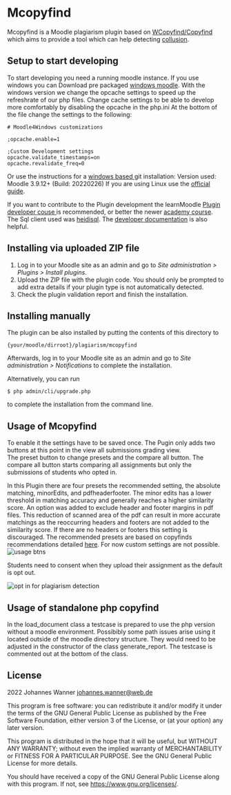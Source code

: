 # Mcopyfind
Mcopyfind is a Moodle plagiarism plugin based on <a href="https://plagiarism.bloomfieldmedia.com/software/">WCopyfind/Copyfind </a> which aims to provide a tool which can help detecting <a href="https://www.sydney.edu.au/students/academic-dishonesty.html#collusion">collusion</a>.

## Setup to start developing
To start developing you need a running moodle instance. If you use windows you can Download pre packaged <a href="https://docs.moodle.org/311/en/Windows_installation">windows moodle</a>.
With the windows version we change the opcache settings to speed up the refreshrate of our php files. Change cache settings to be able to develop more comfortably by disabling the opcache in the php.ini
At the bottom of the file change the settings to the following:
```
# Moodle4Windows customizations  

;opcache.enable=1  

;Custom Development settings  
opcache.validate_timestamps=on  
opcache.revalidate_freq=0
```

Or use the instructions for a <a href="https://docs.moodle.org/311/en/Windows_installation_using_Git">windows based </a> git installation: Version used: Moodle 3.9.12+ (Build: 20220226)
If you are using Linux use the <a href="https://docs.moodle.org/39/en/Installing_Moodle">official guide</a>.

If you want to contribute to the Plugin development the learnMoodle <a href="https://learn.moodle.org/course/view.php?id=26428"> Plugin developer couse </a> is recommended, or better the newer <a href="https://moodle.academy/course/view.php?id=64">academy course</a>.
The Sql client used was <a href="https://www.heidisql.com/download.php">heidisql</a>.
The <a href="https://moodledev.io/general/documentation">developer documentation</a> is also helpful.

## Installing via uploaded ZIP file ##

1. Log in to your Moodle site as an admin and go to _Site administration >
   Plugins > Install plugins_.
2. Upload the ZIP file with the plugin code. You should only be prompted to add
   extra details if your plugin type is not automatically detected.
3. Check the plugin validation report and finish the installation.

## Installing manually ##

The plugin can be also installed by putting the contents of this directory to

    {your/moodle/dirroot}/plagiarism/mcopyfind

Afterwards, log in to your Moodle site as an admin and go to _Site administration >
Notifications_ to complete the installation.

Alternatively, you can run

    $ php admin/cli/upgrade.php

to complete the installation from the command line.


## Usage of Mcopyfind
To enable it the settings have to be saved once.
The Pugin only adds two buttons at this point in the view all submissions grading view.  
The preset button to change presets and the compare all button.
The compare all button starts comparing all assignments but only the submissions of students who opted in.

In this Plugin there are four presets the recommended setting, the absolute matching, minorEdits, and pdfheaderfooter. The minor edits has a lower threshold in matching accuracy and generally reaches a higher similarity score. An option was added to exclude header and footer margins in pdf files. This reduction of scanned area of the pdf can result in more accurate matchings as the reoccurring headers and footers are not added to the similarity score. If there are no headers or footers this setting is discouraged. The recommended presets are based on copyfinds recommendations detailed <a href="https://plagiarism.bloomfieldmedia.com/software/wcopyfind-instructions/" > here</a>. For now custom settings are not possible.
![usage btns](https://user-images.githubusercontent.com/7975579/183043231-b44eca87-d9fd-4f6c-87c6-730614743564.png)

Students need to consent when they upload their assignment as the default is opt out.

![opt in for plagiarism detection](https://user-images.githubusercontent.com/7975579/183043693-11f9e3eb-f782-4bd7-ae3e-8ab54654fc25.png)


## Usage of standalone php copyfind
In the load_document class a testcase is prepared to use the php version without a moodle environment.
Possibibly some path issues arise using it located outside of the moodle directory structure.
They would need to be adjusted in the constructor of the class generate_report. The testcase is commented out at the bottom of the class.

## License ##

2022 Johannes Wanner <johannes.wanner@web.de>

This program is free software: you can redistribute it and/or modify it under
the terms of the GNU General Public License as published by the Free Software
Foundation, either version 3 of the License, or (at your option) any later
version.

This program is distributed in the hope that it will be useful, but WITHOUT ANY
WARRANTY; without even the implied warranty of MERCHANTABILITY or FITNESS FOR A
PARTICULAR PURPOSE.  See the GNU General Public License for more details.

You should have received a copy of the GNU General Public License along with
this program.  If not, see <https://www.gnu.org/licenses/>.
